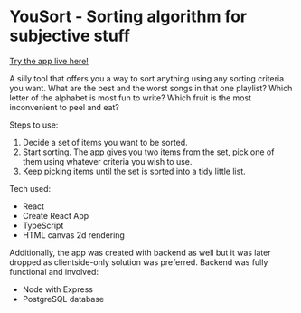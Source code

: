 # YouSort - Sorting algorithm for subjective stuff

 [Try the app live here!](http://lorasandberg.me/yousort/)

A silly tool that offers you a way to sort anything using any sorting criteria you want. What are the best and the worst songs in that one playlist? Which letter of the alphabet is most fun to write? Which fruit is the most inconvenient to peel and eat?

Steps to use:
1. Decide a set of items you want to be sorted.
2. Start sorting. The app gives you two items from the set, pick one of them using whatever criteria you wish to use.
3. Keep picking items until the set is sorted into a tidy little list. 

Tech used:
- React
- Create React App
- TypeScript
- HTML canvas 2d rendering

Additionally, the app was created with backend as well but it was later dropped as clientside-only solution was preferred. Backend was fully functional and involved:
- Node with Express
- PostgreSQL database

